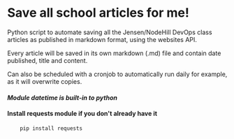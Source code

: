 # Save all school articles for me!
Python script to automate saving all the Jensen/NodeHill DevOps class articles as published in markdown format, using the websites API.

Every article will be saved in its own markdown (.md) file and contain date published, title and content.

Can also be scheduled with a cronjob to automatically run daily for example, as it will overwrite copies.


#### _Module datetime is built-in to python_

#### Install requests module if you don't already have it
```
    pip install requests
```



